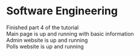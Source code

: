 # Software Engineering
Finished part 4 of the tutorial  
Main page is up and running with basic information  
Admin website is up and running  
Polls website is up and running  
